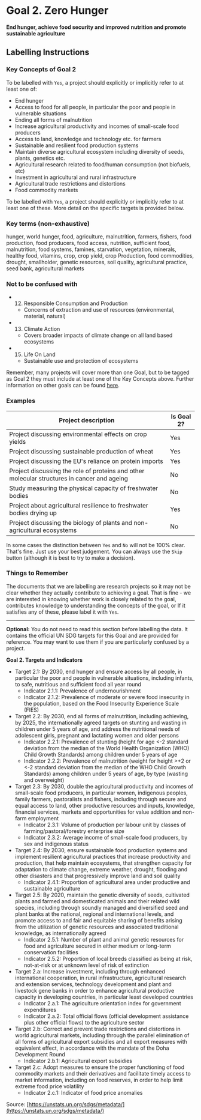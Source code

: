 # Goal 2. Zero Hunger
**End hunger, achieve food security and improved nutrition and promote sustainable agriculture**

## Labelling Instructions

### Key Concepts of Goal 2

To be labelled with `Yes`, a project should explicitly or implicitly refer to at least one of:

- End hunger
- Access to food for all people, in particular the poor and people in vulnerable situations
- Ending all forms of malnutrition
- Increase agricultural productivity and incomes of small-scale food producers
- Access to land, knowledge and technology etc. for farmers
- Sustainable and resilient food production systems
- Maintain diverse agricultural ecosystem including diversity of seeds, plants, genetics etc.
- Agricultural research related to food/human consumption (not biofuels, etc)
- Investment in agricultural and rural infrastructure
- Agricultural trade restrictions and distortions
- Food commodity markets

To be labelled with `Yes`, a project should explicitly or implicitly refer to at least one of these. More detail on the specific targets is provided below.

### Key terms (non-exhaustive)
hunger, world hunger, food, agriculture, malnutrition, farmers, fishers, food production, food producers, food access, nutrition, sufficient food, malnutrition, food systems, famines, starvation, vegetation, minerals, healthy food, vitamins, crop, crop yield, crop Production, food commodities, drought, smallholder, genetic resources, soil quality, agricultural practice, seed bank, agricultural markets 

### Not to be confused with


- 12. Responsible Consumption and Production
  - Concerns of extraction and use of resources (environmental, material, natural)
- 13. Climate Action
  - Covers broader impacts of climate change on all land based ecosystems
- 15. Life On Land
  - Sustainable use and protection of ecosystems

Remember, many projects will cover more than one Goal, but to be tagged as Goal 2 they must include at least one of the Key Concepts above. Further information on other goals can be found [here](https://unstats.un.org/sdgs/metadata/).

### Examples

| Project description                                                                        | Is Goal 2? |
|--------------------------------------------------------------------------------------------|------------|
| Project discussing environmental effects on crop yields                        | Yes        |
| Project discussing sustainable production of wheat                                         | Yes        |
| Project discussing the EU's reliance on protein imports                                    | Yes        |
| Project discussing the role of proteins and other molecular structures in cancer and ageing | No         |
| Study measuring the physical capacity of freshwater bodies                                      | No         |
| Project about agricultural resilience to freshwater bodies drying up                                      | Yes         |
| Project discussing the biology of plants and non-agricultural ecosystems                       | No         |

In some cases the distinction between `Yes` and `No` will not be 100% clear. That's fine. Just use your best judgement. You can always use the `Skip` button (although it is best to try to make a decision).


### Things to Remember

The documents that we are labelling are research projects so it may not be clear whether they actually contribute to achieving a goal. That is fine - we are interested in knowing whether work is closely related to the goal, contributes knowledge to understanding the concepts of the goal, or If it satisfies any of these, please label it with `Yes`.


---

**Optional:** You do not need to read this section before labelling the data. It contains the official UN SDG targets for this Goal and are provided for reference. You may want to use them if you are particularly confused by a project.


**Goal 2. Targets and Indicators**

- Target 2.1: By 2030, end hunger and ensure access by all people, in particular the poor and people in vulnerable situations, including infants, to safe, nutritious and sufficient food all year round
  - Indicator 2.1.1: Prevalence of undernourishment
  - Indicator 2.1.2: Prevalence of moderate or severe food insecurity in the population, based on the Food Insecurity Experience Scale (FIES)
- Target 2.2: By 2030, end all forms of malnutrition, including achieving, by 2025, the internationally agreed targets on stunting and wasting in children under 5 years of age, and address the nutritional needs of adolescent girls, pregnant and lactating women and older persons
  - Indicator 2.2.1: Prevalence of stunting (height for age <-2 standard deviation from the median of the World Health Organization (WHO) Child Growth Standards) among children under 5 years of age
  - Indicator 2.2.2: Prevalence of malnutrition (weight for height >+2 or <-2 standard deviation from the median of the WHO Child Growth Standards) among children under 5 years of age, by type (wasting and overweight)
- Target 2.3: By 2030, double the agricultural productivity and incomes of small-scale food producers, in particular women, indigenous peoples, family farmers, pastoralists and fishers, including through secure and equal access to land, other productive resources and inputs, knowledge, financial services, markets and opportunities for value addition and non-farm employment
  - Indicator 2.3.1: Volume of production per labour unit by classes of farming/pastoral/forestry enterprise size
  - Indicator 2.3.2: Average income of small-scale food producers, by sex and indigenous status
- Target 2.4: By 2030, ensure sustainable food production systems and implement resilient agricultural practices that increase productivity and production, that help maintain ecosystems, that strengthen capacity for adaptation to climate change, extreme weather, drought, flooding and other disasters and that progressively improve land and soil quality
  - Indicator 2.4.1: Proportion of agricultural area under productive and sustainable agriculture
- Target 2.5: By 2020, maintain the genetic diversity of seeds, cultivated plants and farmed and domesticated animals and their related wild species, including through soundly managed and diversified seed and plant banks at the national, regional and international levels, and promote access to and fair and equitable sharing of benefits arising from the utilization of genetic resources and associated traditional knowledge, as internationally agreed
  - Indicator 2.5.1: Number of plant and animal genetic resources for food and agriculture secured in either medium or long-term conservation facilities
  - Indicator 2.5.2: Proportion of local breeds classified as being at risk, not-at-risk or at unknown level of risk of extinction
- Target 2.a: Increase investment, including through enhanced international cooperation, in rural infrastructure, agricultural research and extension services, technology development and plant and livestock gene banks in order to enhance agricultural productive capacity in developing countries, in particular least developed countries
  - Indicator 2.a.1: The agriculture orientation index for government expenditures
  - Indicator 2.a.2: Total official flows (official development assistance plus other official flows) to the agriculture sector
- Target 2.b: Correct and prevent trade restrictions and distortions in world agricultural markets, including through the parallel elimination of all forms of agricultural export subsidies and all export measures with equivalent effect, in accordance with the mandate of the Doha Development Round
  - Indicator 2.b.1: Agricultural export subsidies
- Target 2.c: Adopt measures to ensure the proper functioning of food commodity markets and their derivatives and facilitate timely access to market information, including on food reserves, in order to help limit extreme food price volatility
  - Indicator 2.c.1: Indicator of food price anomalies

Source: [https://unstats.un.org/sdgs/metadata/](https://unstats.un.org/sdgs/metadata/)
